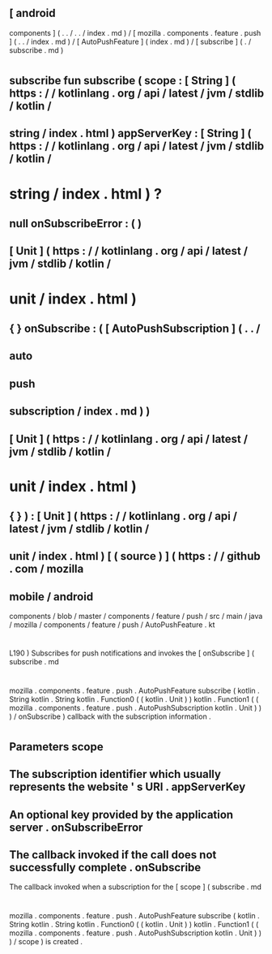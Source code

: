 [
android
-
components
]
(
.
.
/
.
.
/
index
.
md
)
/
[
mozilla
.
components
.
feature
.
push
]
(
.
.
/
index
.
md
)
/
[
AutoPushFeature
]
(
index
.
md
)
/
[
subscribe
]
(
.
/
subscribe
.
md
)
#
subscribe
fun
subscribe
(
scope
:
[
String
]
(
https
:
/
/
kotlinlang
.
org
/
api
/
latest
/
jvm
/
stdlib
/
kotlin
/
-
string
/
index
.
html
)
appServerKey
:
[
String
]
(
https
:
/
/
kotlinlang
.
org
/
api
/
latest
/
jvm
/
stdlib
/
kotlin
/
-
string
/
index
.
html
)
?
=
null
onSubscribeError
:
(
)
-
>
[
Unit
]
(
https
:
/
/
kotlinlang
.
org
/
api
/
latest
/
jvm
/
stdlib
/
kotlin
/
-
unit
/
index
.
html
)
=
{
}
onSubscribe
:
(
[
AutoPushSubscription
]
(
.
.
/
-
auto
-
push
-
subscription
/
index
.
md
)
)
-
>
[
Unit
]
(
https
:
/
/
kotlinlang
.
org
/
api
/
latest
/
jvm
/
stdlib
/
kotlin
/
-
unit
/
index
.
html
)
=
{
}
)
:
[
Unit
]
(
https
:
/
/
kotlinlang
.
org
/
api
/
latest
/
jvm
/
stdlib
/
kotlin
/
-
unit
/
index
.
html
)
[
(
source
)
]
(
https
:
/
/
github
.
com
/
mozilla
-
mobile
/
android
-
components
/
blob
/
master
/
components
/
feature
/
push
/
src
/
main
/
java
/
mozilla
/
components
/
feature
/
push
/
AutoPushFeature
.
kt
#
L190
)
Subscribes
for
push
notifications
and
invokes
the
[
onSubscribe
]
(
subscribe
.
md
#
mozilla
.
components
.
feature
.
push
.
AutoPushFeature
subscribe
(
kotlin
.
String
kotlin
.
String
kotlin
.
Function0
(
(
kotlin
.
Unit
)
)
kotlin
.
Function1
(
(
mozilla
.
components
.
feature
.
push
.
AutoPushSubscription
kotlin
.
Unit
)
)
)
/
onSubscribe
)
callback
with
the
subscription
information
.
#
#
#
Parameters
scope
-
The
subscription
identifier
which
usually
represents
the
website
'
s
URI
.
appServerKey
-
An
optional
key
provided
by
the
application
server
.
onSubscribeError
-
The
callback
invoked
if
the
call
does
not
successfully
complete
.
onSubscribe
-
The
callback
invoked
when
a
subscription
for
the
[
scope
]
(
subscribe
.
md
#
mozilla
.
components
.
feature
.
push
.
AutoPushFeature
subscribe
(
kotlin
.
String
kotlin
.
String
kotlin
.
Function0
(
(
kotlin
.
Unit
)
)
kotlin
.
Function1
(
(
mozilla
.
components
.
feature
.
push
.
AutoPushSubscription
kotlin
.
Unit
)
)
)
/
scope
)
is
created
.
